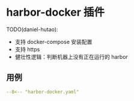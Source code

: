 # harbor-docker 插件

TODO(daniel-hutao):
- 支持 docker-compose 安装配置
- 支持 https
- 健壮性逻辑：判断机器上没有正在运行的 harbor

## 用例

``` yaml
--8<-- "harbor-docker.yaml"
```
